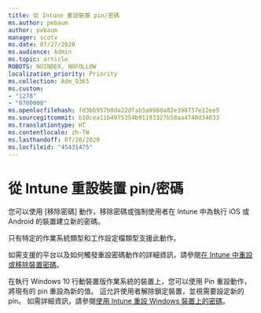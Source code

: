 ```yaml
---
title: 從 Intune 重設裝置 pin/密碼
ms.author: pebaum
author: pebaum
manager: scotv
ms.date: 07/27/2020
ms.audience: Admin
ms.topic: article
ROBOTS: NOINDEX, NOFOLLOW
localization_priority: Priority
ms.collection: Adm_O365
ms.custom:
- "1278"
- "6700008"
ms.openlocfilehash: fd3bb957b0da22dfab5a9988a82e398757e12ee5
ms.sourcegitcommit: b10cea11b4975354b91193327b58aa4740d34833
ms.translationtype: HT
ms.contentlocale: zh-TW
ms.lasthandoff: 07/28/2020
ms.locfileid: "45431475"
---
```

# <a name="device-pinpassword-reset-from-intune"></a>從 Intune 重設裝置 pin/密碼

您可以使用 [移除密碼] 動作，移除密碼或強制使用者在 Intune 中為執行 iOS 或 Android 的裝置建立新的密碼。

只有特定的作業系統類型和工作設定檔類型支援此動作。

如需支援的平台以及如何觸發重設密碼動作的詳細資訊，請參閱[在 Intune 中重設或移除裝置密碼](https://docs.microsoft.com/intune/device-passcode-reset)。

在執行 Windows 10 行動裝置版作業系統的裝置上，您可以使用 Pin 重設動作，將現有的 pin 重設為新的值。 這允許使用者解除鎖定裝置，並視需要設定新的 pin。 如需詳細資訊，請參閱[使用 Intune 重設 Windows 裝置上的密碼](https://docs.microsoft.com/intune/device-windows-pin-reset)。
